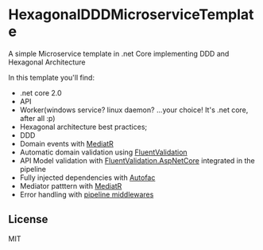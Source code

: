 # HexagonalDDDMicroserviceTemplate
A simple Microservice template in .net Core implementing DDD and Hexagonal Architecture

In this template you'll find:
  - .net core 2.0
  - API
  - Worker(windows service? linux daemon? ...your choice! It's .net core, after all :p)
  - Hexagonal architecture best practices;
  - DDD
  - Domain events with [MediatR](https://github.com/jbogard/MediatR)
  - Automatic domain validation using [FluentValidation](https://github.com/JeremySkinner/fluentvalidation)
  - API Model validation with [FluentValidation.AspNetCore](https://www.nuget.org/packages/FluentValidation.AspNetCore/) integrated in the pipeline
  - Fully injected dependencies with [Autofac](https://github.com/autofac/Autofac)
  - Mediator patttern with [MediatR](https://github.com/jbogard/MediatR)
  - Error handling with [pipeline middlewares](https://docs.microsoft.com/en-us/aspnet/core/fundamentals/middleware/?tabs=aspnetcore2x)

License
----

MIT
